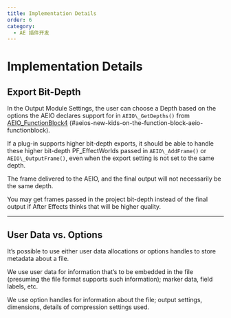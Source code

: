 ```yaml
---
title: Implementation Details
order: 6
category:
  - AE 插件开发
---
```


# Implementation Details

## Export Bit-Depth

In the Output Module Settings, the user can choose a Depth based on the options the AEIO declares support for in `AEIO\_GetDepths()` from [AEIO_FunctionBlock4](new-kids-on-the-function-block.html) (#aeios-new-kids-on-the-function-block-aeio-functionblock).

If a plug-in supports higher bit-depth exports, it should be able to handle these higher bit-depth PF_EffectWorlds passed in `AEIO\_AddFrame()` or `AEIO\_OutputFrame()`, even when the export setting is not set to the same depth.

The frame delivered to the AEIO, and the final output will not necessarily be the same depth.

You may get frames passed in the project bit-depth instead of the final output if After Effects thinks that will be higher quality.

---

## User Data vs. Options

It’s possible to use either user data allocations or options handles to store metadata about a file.

We use user data for information that’s to be embedded in the file (presuming the file format supports such information); marker data, field labels, etc.

We use option handles for information about the file; output settings, dimensions, details of compression settings used.
